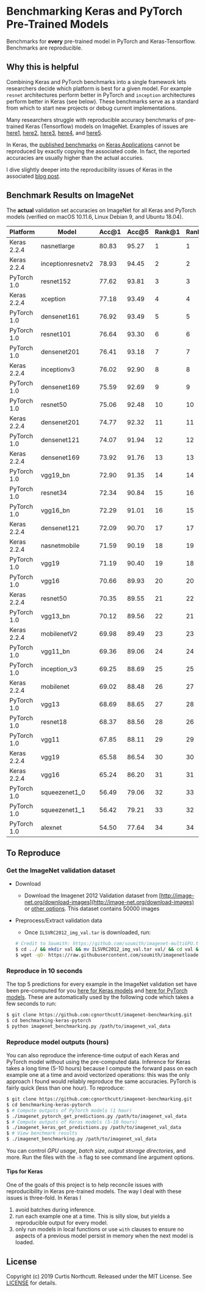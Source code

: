 # Benchmarking Keras and PyTorch Pre-Trained Models

Benchmarks for **every** pre-trained model in PyTorch and Keras-Tensorflow. Benchmarks are reproducible.

## Why this is helpful

Combining Keras and PyTorch benchmarks into a single framework lets researchers decide which platform is best for a given model. For example `resnet` architectures perform better in PyTorch and `inception` architectures perform better in Keras (see below). These benchmarks serve as a standard from which to start new projects or debug current implementations.

Many researchers struggle with reproducible accuracy benchmarks of pre-trained Keras (Tensorflow) models on ImageNet. Examples of issues are [here1](https://github.com/keras-team/keras/issues/10040), [here2](https://github.com/keras-team/keras/issues/10979), [here3](http://blog.datumbox.com/the-batch-normalization-layer-of-keras-is-broken/), [here4](https://github.com/keras-team/keras/issues/8672), and [here5](https://github.com/keras-team/keras/issues/7848). 

In Keras, the [published benchmarks](https://keras.io/applications/#documentation-for-individual-models) on [Keras Applications](https://keras.io/applications/) cannot be reproduced by exactly copying the associated code. In fact, the reported accuracies are usually higher than the actual accuries.

I dive slightly deeper into the reproducibility issues of Keras in the associated [blog post](http://l7.curtisnorthcutt.com/towards-reproducibility-benchmarking-keras-pytorch).

## Benchmark Results on ImageNet

The **actual** validation set accuracies on ImageNet for all Keras and PyTorch models (verified on macOS 10.11.6, Linux Debian 9, and Ubuntu 18.04).

| Platform    | Model             | Acc@1 | Acc@5 | Rank@1 | Rank@5 |
|-------------|-------------------|-------|-------|--------|--------|
| Keras 2.2.4 | nasnetlarge       | 80.83 | 95.27 | 1      | 1      |
| Keras 2.2.4 | inceptionresnetv2 | 78.93 | 94.45 | 2      | 2      |
| PyTorch 1.0 | resnet152         | 77.62 | 93.81 | 3      | 3      |
| Keras 2.2.4 | xception          | 77.18 | 93.49 | 4      | 4      |
| PyTorch 1.0 | densenet161       | 76.92 | 93.49 | 5      | 5      |
| PyTorch 1.0 | resnet101         | 76.64 | 93.30 | 6      | 6      |
| PyTorch 1.0 | densenet201       | 76.41 | 93.18 | 7      | 7      |
| Keras 2.2.4 | inceptionv3       | 76.02 | 92.90 | 8      | 8      |
| PyTorch 1.0 | densenet169       | 75.59 | 92.69 | 9      | 9      |
| PyTorch 1.0 | resnet50          | 75.06 | 92.48 | 10     | 10     |
| Keras 2.2.4 | densenet201       | 74.77 | 92.32 | 11     | 11     |
| PyTorch 1.0 | densenet121       | 74.07 | 91.94 | 12     | 12     |
| Keras 2.2.4 | densenet169       | 73.92 | 91.76 | 13     | 13     |
| PyTorch 1.0 | vgg19_bn          | 72.90 | 91.35 | 14     | 14     |
| PyTorch 1.0 | resnet34          | 72.34 | 90.84 | 15     | 16     |
| PyTorch 1.0 | vgg16_bn          | 72.29 | 91.01 | 16     | 15     |
| Keras 2.2.4 | densenet121       | 72.09 | 90.70 | 17     | 17     |
| Keras 2.2.4 | nasnetmobile      | 71.59 | 90.19 | 18     | 19     |
| PyTorch 1.0 | vgg19             | 71.19 | 90.40 | 19     | 18     |
| PyTorch 1.0 | vgg16             | 70.66 | 89.93 | 20     | 20     |
| Keras 2.2.4 | resnet50          | 70.35 | 89.55 | 21     | 22     |
| PyTorch 1.0 | vgg13_bn          | 70.12 | 89.56 | 22     | 21     |
| Keras 2.2.4 | mobilenetV2       | 69.98 | 89.49 | 23     | 23     |
| PyTorch 1.0 | vgg11_bn          | 69.36 | 89.06 | 24     | 24     |
| PyTorch 1.0 | inception_v3      | 69.25 | 88.69 | 25     | 25     |
| Keras 2.2.4 | mobilenet         | 69.02 | 88.48 | 26     | 27     |
| PyTorch 1.0 | vgg13             | 68.69 | 88.65 | 27     | 28     |
| PyTorch 1.0 | resnet18          | 68.37 | 88.56 | 28     | 26     |
| PyTorch 1.0 | vgg11             | 67.85 | 88.11 | 29     | 29     |
| Keras 2.2.4 | vgg19             | 65.58 | 86.54 | 30     | 30     |
| Keras 2.2.4 | vgg16             | 65.24 | 86.20 | 31     | 31     |
| PyTorch 1.0 | squeezenet1_0     | 56.49 | 79.06 | 32     | 33     |
| PyTorch 1.0 | squeezenet1_1     | 56.42 | 79.21 | 33     | 32     |
| PyTorch 1.0 | alexnet           | 54.50 | 77.64 | 34     | 34     |



## To Reproduce

### Get the ImageNet validation dataset 

* Download
  * Download the Imagenet 2012 Validation dataset from [http://image-net.org/download-images](http://image-net.org/download-images) or [other options](http://academictorrents.com). This dataset contains 50000 images

* Preprocess/Extract validation data
  * Once `ILSVRC2012_img_val.tar` is downloaded, run:
  ```bash
  # Credit to Soumith: https://github.com/soumith/imagenet-multiGPU.torch
  $ cd ../ && mkdir val && mv ILSVRC2012_img_val.tar val/ && cd val && tar -xvf ILSVRC2012_img_val.tar
  $ wget -qO- https://raw.githubusercontent.com/soumith/imagenetloader.torch/master/valprep.sh | bash
  ```

### Reproduce in 10 seconds

The top 5 predictions for every example in the ImageNet validation set have been pre-computed for you [here for Keras models](https://github.com/cgnorthcutt/benchmarking-keras-pytorch/tree/master/keras_imagenet) and [here for PyTorch models](https://github.com/cgnorthcutt/benchmarking-keras-pytorch/tree/master/pytorch_imagenet). These are automatically used by the following code which takes a few seconds to run:

```bash
$ git clone https://github.com:cgnorthcutt/imagenet-benchmarking.git
$ cd benchmarking-keras-pytorch
$ python imagenet_benchmarking.py /path/to/imagenet_val_data
```

### Reproduce model outputs (hours)

You can also reproduce the inference-time output of each Keras and PyTorch model without using the pre-computed data. Inference for Keras takes a long time (5-10 hours) because I compute the forward pass on each example one at a time and avoid vectorized operations: this was the only approach I found would reliably reproduce the same accuracies. PyTorch is fairly quick (less than one hour). To reproduce:

```bash
$ git clone https://github.com:cgnorthcutt/imagenet-benchmarking.git
$ cd benchmarking-keras-pytorch
$ # Compute outputs of PyTorch models (1 hour)
$ ./imagenet_pytorch_get_predictions.py /path/to/imagenet_val_data
$ # Compute outputs of Keras models (5-10 hours)
$ ./imagenet_keras_get_predictions.py /path/to/imagenet_val_data
$ # View benchmark results
$ ./imagenet_benchmarking.py /path/to/imagenet_val_data
```

You can control *GPU usage*, *batch size*, *output storage directories*, and more. Run the files with the `-h` flag to see command line argument options.

#### Tips for Keras

One of the goals of this project is to help reconcile issues with reproducibility in Keras pre-trained models. The way I deal with these issues is three-fold. In Keras I 
1. avoid batches during inference.
2. run each example one at a time. This is silly slow, but yields a reproducible output for every model.
3. only run models in local functions or use `with` clauses to ensure no aspects of a previous model persist in memory when the next model is loaded.

## License

Copyright (c) 2019 Curtis Northcutt. Released under the MIT License. See [LICENSE](https://github.com/cgnorthcutt/imagenet_benchmarking/blob/master/LICENSE) for details.
